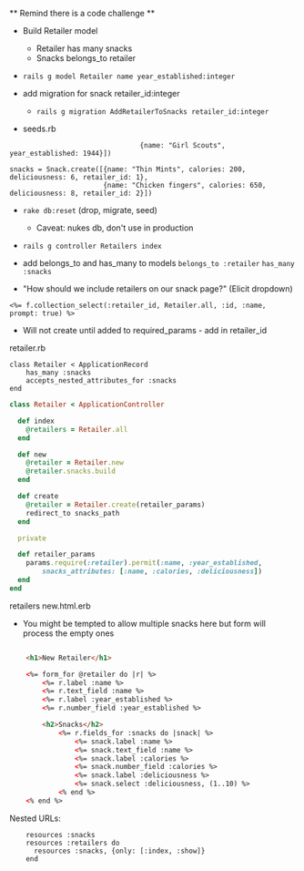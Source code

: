** Remind there is a code challenge **

- Build Retailer model
    - Retailer has many snacks
    - Snacks belongs_to retailer

- `rails g model Retailer name year_established:integer`

- add migration for snack retailer_id:integer
    - `rails g migration AddRetailerToSnacks retailer_id:integer`

- seeds.rb

```retailers = Retailer.create([{name: "Hostess", year_established: 1929},
                                {name: "Girl Scouts", year_established: 1944}])

snacks = Snack.create([{name: "Thin Mints", calories: 200, deliciousness: 6, retailer_id: 1},
                       {name: "Chicken fingers", calories: 650, deliciousness: 8, retailer_id: 2}])
```

- `rake db:reset` (drop, migrate, seed) 
    - Caveat:  nukes db, don't use in production

- `rails g controller Retailers index`

- add belongs_to and has_many to models
```belongs_to :retailer```
```has_many :snacks```

- "How should we include retailers on our snack page?" (Elicit dropdown)

```<%= f.collection_select(:retailer_id, Retailer.all, :id, :name, prompt: true) %>```

- Will not create until added to required_params - add in retailer_id

retailer.rb

```
class Retailer < ApplicationRecord
    has_many :snacks
    accepts_nested_attributes_for :snacks
end
```


```rb
class Retailer < ApplicationController

  def index
    @retailers = Retailer.all
  end

  def new
    @retailer = Retailer.new
    @retailer.snacks.build
  end

  def create
    @retailer = Retailer.create(retailer_params)
    redirect_to snacks_path
  end

  private

  def retailer_params
    params.require(:retailer).permit(:name, :year_established,
        snacks_attributes: [:name, :calories, :deliciousness])
  end
end
```

retailers new.html.erb
 - You might be tempted to allow multiple snacks here but form will process the empty ones
```html

    <h1>New Retailer</h1>

    <%= form_for @retailer do |r| %>
        <%= r.label :name %>
        <%= r.text_field :name %>
        <%= r.label :year_established %>
        <%= r.number_field :year_established %>

        <h2>Snacks</h2>
            <%= r.fields_for :snacks do |snack| %>
                <%= snack.label :name %>
                <%= snack.text_field :name %>
                <%= snack.label :calories %>
                <%= snack.number_field :calories %>
                <%= snack.label :deliciousness %>
                <%= snack.select :deliciousness, (1..10) %>
            <% end %>
    <% end %>
```

Nested URLs:

```
    resources :snacks
    resources :retailers do
      resources :snacks, {only: [:index, :show]}
    end
```